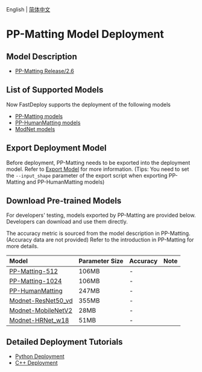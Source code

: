 English | [简体中文](README.md)
# PP-Matting Model Deployment

## Model Description

- [PP-Matting Release/2.6](https://github.com/PaddlePaddle/PaddleSeg/tree/release/2.6/Matting)

## List of Supported Models

Now FastDeploy supports the deployment of the following models

- [PP-Matting models](https://github.com/PaddlePaddle/PaddleSeg/tree/release/2.6/Matting)
- [PP-HumanMatting models](https://github.com/PaddlePaddle/PaddleSeg/tree/release/2.6/Matting)
- [ModNet models](https://github.com/PaddlePaddle/PaddleSeg/tree/release/2.6/Matting)


## Export Deployment Model

Before deployment, PP-Matting needs to be exported into the deployment model. Refer to [Export Model](https://github.com/PaddlePaddle/PaddleSeg/tree/release/2.6/Matting) for more information. (Tips: You need to set the `--input_shape` parameter of the export script when exporting PP-Matting and PP-HumanMatting models)


## Download Pre-trained Models

For developers' testing, models exported by PP-Matting are provided below. Developers can download and use them directly.

The accuracy metric is sourced from the model description in PP-Matting. (Accuracy data are not provided) Refer to the introduction in PP-Matting for more details.

| Model                                                               | Parameter Size    | Accuracy    | Note |
|:---------------------------------------------------------------- |:----- |:----- | :------ |
| [PP-Matting-512](https://bj.bcebos.com/paddlehub/fastdeploy/PP-Matting-512.tgz) | 106MB | - |
| [PP-Matting-1024](https://bj.bcebos.com/paddlehub/fastdeploy/PP-Matting-1024.tgz) | 106MB | - |
| [PP-HumanMatting](https://bj.bcebos.com/paddlehub/fastdeploy/PPHumanMatting.tgz) | 247MB | - |
| [Modnet-ResNet50_vd](https://bj.bcebos.com/paddlehub/fastdeploy/PPModnet_ResNet50_vd.tgz) | 355MB | - |
| [Modnet-MobileNetV2](https://bj.bcebos.com/paddlehub/fastdeploy/PPModnet_MobileNetV2.tgz) | 28MB | - |
| [Modnet-HRNet_w18](https://bj.bcebos.com/paddlehub/fastdeploy/PPModnet_HRNet_w18.tgz) | 51MB | - |



## Detailed Deployment Tutorials

- [Python Deployment](python)
- [C++ Deployment](cpp)

